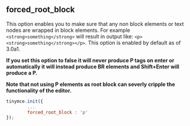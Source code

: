 ## forced_root_block

This option enables you to make sure that any non block elements or text nodes are wrapped in block elements. For example `<strong>something</strong>` will result in output like: `<p><strong>something</strong></p>`. This option is enabled by default as of 3.0a1.

**If you set this option to false it will never produce P tags on enter or automatically it will instead produce BR elements and Shift+Enter will produce a P.**

**Note that not using P elements as root block can severly cripple the functionality of the editor.**

```js
tinymce.init({
        ...
        forced_root_block : 'p'
});
```
